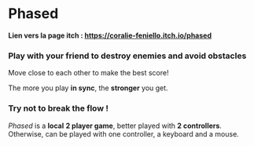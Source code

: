 # Phased

**Lien vers la page itch : https://coralie-feniello.itch.io/phased**

### Play with your friend to destroy enemies and avoid obstacles

Move close to each other to make the best score!

The more you play **in sync**, the **stronger** you get.   

### Try not to break the flow !

*Phased* is a **local** **2 player game**, better played with **2 controllers**. Otherwise, can be played with one controller, a keyboard and a mouse.
